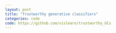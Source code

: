 ```yaml
---
layout: post
title: "Trustworthy generative classifiers"
categories: code
code: https://github.com/vislearn/trustworthy_GCs
---
```


